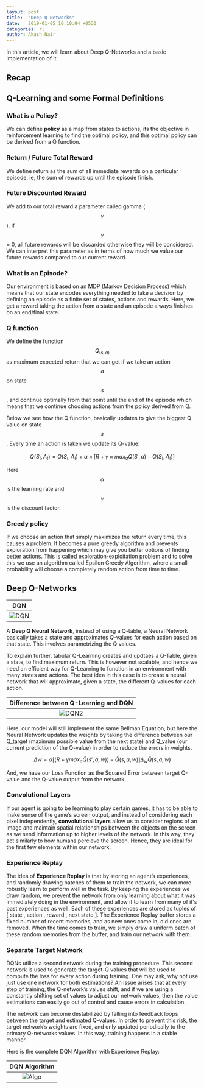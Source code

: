 ```yaml
---
layout: post
title:  "Deep Q-Networks"
date:   2019-01-05 10:10:04 +0530
categories: rl
author: Akash Nair
---
```


In this article, we will learn about Deep Q-Networks and a basic implementation of it.

## **Recap**

## Q-Learning and some Formal Definitions 

### What is a Policy?

We can define **policy** as a map from states to actions, its the objective in reinforcement learning to find the optimal policy, and this optimal policy can be derived from a Q function.

### Return / Future Total Reward

We define return as the sum of all immediate rewards on a particular episode, ie, the sum of rewards up until the episode finish.

### Future Discounted Reward

We add to our total reward a parameter called gamma ( $$ \gamma $$ ). If $$ \gamma $$ = 0, all future rewards will be discarded otherwise they will be considered. 
We can interpret this parameter as in terms of how much we value our future rewards compared to our current reward.

### What is an Episode?

Our environment is based on an MDP (Markov Decision Process) which means that our state encodes everything needed to take a decision by defining an episode as a finite set of states, actions and rewards.
Here, we get a reward taking the action from a state and an episode always finishes on an end/final state.

### Q function

We define the function $$ Q_{(s,a)} $$ as maximum expected return that we can get if we take an action $$ a $$ on state $$ s $$, and continue optimally from that point until the end of the episode which means that we continue choosing actions from the policy derived from Q.

Below we see how the Q function, basically updates to give the biggest Q value on state $$ s $$.
Every time an action is taken we update its Q-value:

$$Q(S_t,A_t) = Q(S_t,A_t) + \alpha\times[ R + \gamma\times max_aQ(S^{\prime} , a) - Q(S_t,A_t)]$$

Here $$\alpha$$ is the learning rate and $$\gamma$$ is the discount factor.

### Greedy policy

If we choose an action that simply maximizes the return every time, this causes a problem. It becomes a pure greedy algorithm and prevents exploration from happening which may give you better options of finding better actions. This is called exploration-exploitation problem and to solve this we use an algorithm called Epsilon Greedy Algorithm, where a small probability will choose a completely random action from time to time.

## Deep Q-Networks

|DQN|
|:-------------------------------------------------:|
|![DQN](/assets/dqn.png)|

A **Deep Q Neural Network**, instead of using a Q-table, a Neural Network basically takes a state and approximates Q-values for each action based on that state. This involves parametrizing the Q values.

To explain further, tabular Q-Learning creates and updtaes a Q-Table, given a state, to find maximum return. This is however not scalable, and hence we need an efficient way for Q-Learning to function in an environment with many states and actions. The best idea in this case is to create a neural network that will approximate, given a state, the different Q-values for each action.

|Difference between Q-Learning and DQN|
|:-------------------------------------------------:|
|![DQN2](/assets/dqn2.png)|

Here, our model will still implement the same Bellman Equation, but here the Neural Network updates the weights by taking the difference between our Q_target (maximum possible value from the next state) and Q_value (our current prediction of the Q-value) in order to reduce the errors in weights.

$$ \Delta w = \alpha[(R + \gamma max_a \hat{Q}(s',a,w)) - \hat{Q}(s,a,w)]\Delta_w \hat{Q}(s,a,w)  $$

And, we have our Loss Function as the Squared Error between target Q-value and the Q-value output from the network.


### Convolutional Layers

If our agent is going to be learning to play certain games, it has to be able to make sense of the game’s screen output, and instead of considering each pixel independently, **convolutional layers** allow us to consider regions of an image and maintain spatial relationships between the objects on the screen as we send information up to higher levels of the network. 
In this way, they act similarly to how humans percieve the screen. Hence, they are ideal for the first few elements within our network.

### Experience Replay

The idea of **Experience Replay** is that by storing an agent’s experiences, and randomly drawing batches of them to train the network, we can more robustly learn to perform well in the task. By keeping the experiences we draw random, we prevent the network from only learning about what it was immediately doing in the environment, and allow it to learn from many of it's past experiences as well. Each of these experiences are stored as tuples of [ state , action , reward , next state ]. 
The Experience Replay buffer stores a fixed number of recent memories, and as new ones come in, old ones are removed. 
When the time comes to train, we simply draw a uniform batch of these random memories from the buffer, and train our network with them. 

### Separate Target Network

DQNs utilize a second network during the training procedure. 
This second network is used to generate the target-Q values that will be used to compute the loss for every action during training. One may ask, why not use just use one network for both estimations? An issue arises that at every step of training, the Q-network’s values shift, and if we are using a constantly shifting set of values to adjust our network values, then the value estimations can easily go out of control and cause errors in calculation. 


The network can become destabilized by falling into feedback loops between the target and estimated Q-values. In order to prevent this risk, the target network’s weights are fixed, and only updated periodically to the primary Q-networks values. 
In this way, training happens in a stable manner.

Here is the complete DQN Algorithm with Experience Replay:

|DQN Algorithm|
|:-------------------------------------------------:|
|![Algo](/assets/algo.png)|
